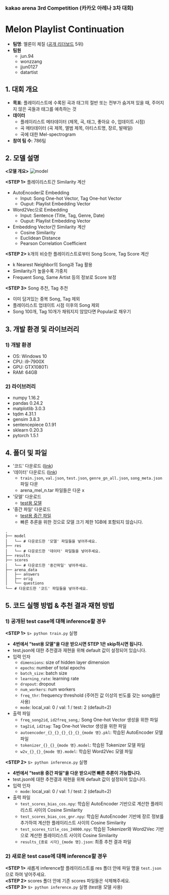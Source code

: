 ### kakao arena 3rd Competition (카카오 아레나 3차 대회)
# Melon Playlist Continuation
- **팀명**: 멜론이 체질 ([공개 리더보드](https://arena.kakao.com/c/7/leaderboard) 5위)
- **팀원**
  - jun.94
  - wonzzang
  - jjun0127
  - datartist
  
## 1. 대회 개요
- **목표**: 플레이리스트에 수록된 곡과 태그의 절반 또는 전부가 숨겨져 있을 때, 주어지지 않은 곡들과 태그를 예측하는 것
- **데이터**
  - 플레이리스트 메타데이터 (제목, 곡, 태그, 좋아요 수, 업데이트 시점)
  - 곡 메타데이터 (곡 제목, 앨범 제목, 아티스트명, 장르, 발매일)
  - 곡에 대한 Mel-spectrogram
- **참여 팀 수**: 786팀
  
## 2. 모델 설명
**<모델 개요>**
![model](https://user-images.githubusercontent.com/50820635/88534733-a9e58900-d043-11ea-821b-1166c64e2b42.png)

**<STEP 1>** 플레이리스트간 Similarity 계산  
- AutoEncoder로 Embedding
  - Input: Song One-hot Vector, Tag One-hot Vector 
  - Ouput: Playlist Embedding Vector
- Word2Vec으로 Embedding
  - Input: Sentence (Title, Tag, Genre, Date)
  - Ouput: Playlist Embedding Vector
- Embedding Vector간 Similarity 계산
  - Cosine Similarity
  - Euclidean Distance
  - Pearson Correlation Coefficient

**<STEP 2>** k개의 비슷한 플레이리스트로부터 Song Score, Tag Score 계산  
- k Nearest Neighbor의 Song과 Tag 활용
- Similarity가 높을수록 가중치
- Frequent Song, Same Artist 등의 정보로 Score 보정

**<STEP 3>** Song 추천, Tag 추천  
- 이미 담겨있는 중복 Song, Tag 제외
- 플레이리스트 업데이트 시점 이후의 Song 제외
- Song 100개, Tag 10개가 채워지지 않았다면 Popular로 채우기  

## 3. 개발 환경 및 라이브러리
### 1) 개발 환경
- OS: Windows 10
- CPU: i9-7900X
- GPU: GTX1080Ti
- RAM: 64GB
### 2) 라이브러리
- numpy 1.16.2
- pandas 0.24.2
- matplotlib 3.0.3
- tqdm 4.31.1
- gensim 3.8.3
- sentencepiece 0.1.91
- sklearn 0.20.3
- pytorch 1.5.1

## 4. 폴더 및 파일
- '코드' 다운로드 ([link](https://github.com/jjun0127/melon_autoencoder/archive/master.zip))
- '데이터' 다운로드 ([link](https://arena.kakao.com/c/7/data))
  - `train.json`, `val.json`, `test.json`, `genre_gn_all.json`, `song_meta.json` 파일 다운
  - arena_mel_n.tar 파일들은 다운 x
- '모델' 다운로드
  - [test용 모델](https://drive.google.com/file/d/1tAXY8iMpUt-Uft8RWZgi2Mub69-TEaUi/view?usp=sharing)
- '중간 파일' 다운로드
  - [test용 중간 파일](https://drive.google.com/file/d/1Lr-IxR3kJzhFXYkh03H8aURWwiJkxPPp/view?usp=sharing)
  - 빠른 추론을 위한 것으로 모델 크기 제한 1GB에 포함되지 않습니다.
~~~
.
├── model
│   └── # 다운로드한 '모델' 파일들을 넣어주세요.
├── res
│   └── # 다운로드한 '데이터' 파일들을 넣어주세요.
├── results
├── scores
│   └── # 다운로드한 '중간파일' 넣어주세요.
├── arena_data
│   ├── answers
│   ├── orig
│   └── questions
└── # 다운로드한 '코드' 파일들을 넣어주세요. 
~~~

## 5. 코드 실행 방법 & 추천 결과 재현 방법
### 1) 공개된 test case에 대해 inference할 경우
**<STEP 1>** `$> python train.py` 실행
  - **4번에서 "test용 모델"을 다운 받으시면 STEP 1은 skip하시면 됩니다.**
  - test.json에 대한 추천결과 재현을 위해 default 값이 설정되어 있습니다.
  - 입력 인자 
    - `dimensions`: size of hidden layer dimension
    - `epochs`: number of total epochs
    - `batch_size`: batch size
    - `learning_rate`: learning rate
    - `dropout`: dropout
    - `num_workers`: num workers
    - `freq_thr`: frequency threshold (주어진 값 이상의 빈도를 갖는 song들만 사용)
    - `mode`: local_val: 0 / val: 1 / test: 2 (default=2)
  - 출력 파일
    - `freq_song2id`, `id2freq_song`,: Song One-hot Vector 생성을 위한 파일
    - `tag2id`, `id2tag`: Tag One-hot Vector 생성을 위한 파일
    - `autoencoder_{}_{}_{}_{}_{}_{mode 명}.pkl`: 학습된 AutoEncoder 모델 파일
    - `tokenizer_{}_{}_{mode 명}.model`: 학습된 Tokenizer 모델 파일
    - `w2v_{}_{}_{mode 명}.model`: 학습된 Word2Vec 모델 파일
    
**<STEP 2>** `$> python inference.py` 실행
  - **4번에서 "test용 중간 파일"을 다운 받으시면 빠른 추론이 가능합니다.**
  - test.json에 대한 추천결과 재현을 위해 default 값이 설정되어 있습니다.
  - 입력 인자 
    - `mode`: local_val: 0 / val: 1 / test: 2 (default=2)
  - 출력 파일
    - `test_scores_bias_cos.npy`: 학습된 AutoEncoder 기반으로 계산한 플레이리스트 사이의 Cosine Similarity
    - `test_scores_bias_cos_gnr.npy`: 학습된 AutoEncoder 기반에 장르 정보를 추가하여 계산한 플레이리스트 사이의 Cosine Similarity
    - `test_scores_title_cos_24000.npy`: 학습된 Tokenizer와 Word2Vec 기반으로 계산한 플레이리스트 사이의 Cosine Similarity
    - `results_{종료 시각}_{mode 명}.json`: 최종 추천 결과 파일
    
 ### 2) 새로운 test case에 대해 inference할 경우
**<STEP 1>** 새롭게 inference할 플레이리스트를 res 폴더 안에 파일 명을 `test.json`으로 하여 넣어주세요.  
**<STEP 2>** scores 폴더 안에 기존 scores 파일들은 삭제해주세요.  
**<STEP 3>** `$> python inference.py` 실행 (test용 모델 사용)  
